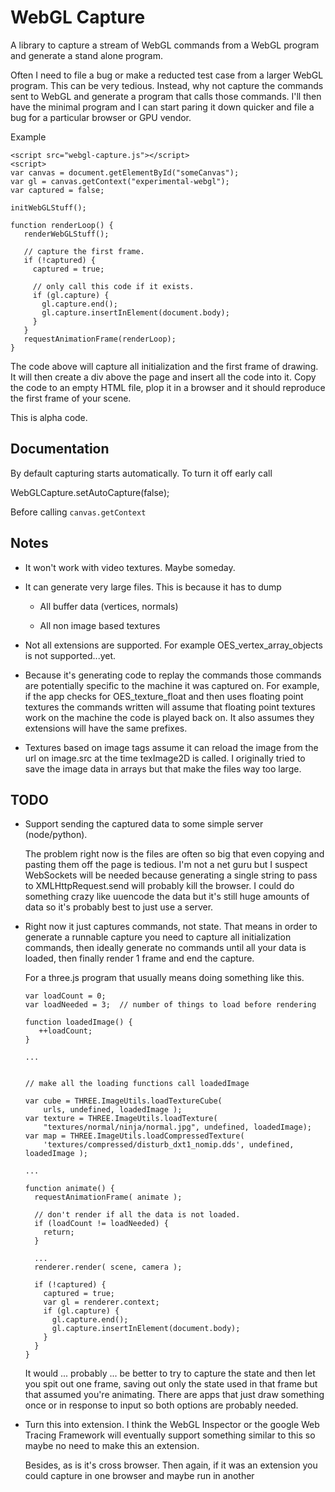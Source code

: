 WebGL Capture
=============

A library to capture a stream of WebGL commands from a WebGL program and
generate a stand alone program.

Often I need to file a bug or make a reducted test case from a larger
WebGL program.  This can be very tedious.  Instead, why not capture the
commands sent to WebGL and generate a program that calls those commands.
I'll then have the minimal program and I can start paring it down
quicker and file a bug for a particular browser or GPU vendor.

Example

    <script src="webgl-capture.js"></script>
    <script>
    var canvas = document.getElementById("someCanvas");
    var gl = canvas.getContext("experimental-webgl");
    var captured = false;

    initWebGLStuff();

    function renderLoop() {
       renderWebGLStuff();

       // capture the first frame.
       if (!captured) {
         captured = true;

         // only call this code if it exists.
         if (gl.capture) {
           gl.capture.end();
           gl.capture.insertInElement(document.body);
         }
       }
       requestAnimationFrame(renderLoop);
    }

The code above will capture all initialization and the first frame of
drawing.  It will then create a div above the page and insert all the code
into it.  Copy the code to an empty HTML file, plop it in a browser and it
should reproduce the first frame of your scene.

This is alpha code.

Documentation
-------------

By default capturing starts automatically. To turn it off early call

   WebGLCapture.setAutoCapture(false);

Before calling `canvas.getContext`


Notes
-----

*   It won't work with video textures. Maybe someday.

*   It can generate very large files. This is because it has to dump

    *   All buffer data (vertices, normals)

    *   All non image based textures

*   Not all extensions are supported. For example OES_vertex_array_objects
    is not supported...yet.

*   Because it's generating code to replay the commands those commands
    are potentially specific to the machine it was captured on. For example,
    if the app checks for OES_texture_float and then uses floating point
    textures the commands written will assume that floating point textures
    work on the machine the code is played back on. It also assumes they
    extensions will have the same prefixes.

*   Textures based on image tags assume it can reload the image from the
    url on image.src at the time texImage2D is called. I originally tried
    to save the image data in arrays but that make the files way too large.

TODO
----

*   Support sending the captured data to some simple server (node/python).

    The problem right now is the files are often so big that even copying
    and pasting them off the page is tedious. I'm not a net guru but I
    suspect WebSockets will be needed because generating a single string
    to pass to XMLHttpRequest.send will probably kill the browser. I could
    do something crazy like uuencode the data but it's still huge amounts
    of data so it's probably best to just use a server.

*   Right now it just captures commands, not state. That means in order to
    generate a runnable capture you need to capture all initialization
    commands, then ideally generate no commands until all your data is
    loaded, then finally render 1 frame and end the capture.

    For a three.js program that usually means doing something like this.

        var loadCount = 0;
        var loadNeeded = 3;  // number of things to load before rendering

        function loadedImage() {
           ++loadCount;
        }

        ...


        // make all the loading functions call loadedImage

        var cube = THREE.ImageUtils.loadTextureCube(
            urls, undefined, loadedImage );
        var texture = THREE.ImageUtils.loadTexture(
            "textures/normal/ninja/normal.jpg", undefined, loadedImage);
        var map = THREE.ImageUtils.loadCompressedTexture(
            'textures/compressed/disturb_dxt1_nomip.dds', undefined, loadedImage );

        ...

        function animate() {
          requestAnimationFrame( animate );

          // don't render if all the data is not loaded.
          if (loadCount != loadNeeded) {
            return;
          }

          ...
          renderer.render( scene, camera );

          if (!captured) {
            captured = true;
            var gl = renderer.context;
            if (gl.capture) {
              gl.capture.end();
              gl.capture.insertInElement(document.body);
            }
          }
        }

    It would ... probably ... be better to try to capture the state
    and then let you spit out one frame, saving out only the state
    used in that frame but that assumed you're animating. There are
    apps that just draw something once or in response to input so
    both options are probably needed.

*   Turn this into extension. I think the WebGL Inspector or the
    google Web Tracing Framework will eventually support something
    similar to this so maybe no need to make this an extension.

    Besides, as is it's cross browser. Then again, if it was an
    extension you could capture in one browser and maybe run in another




